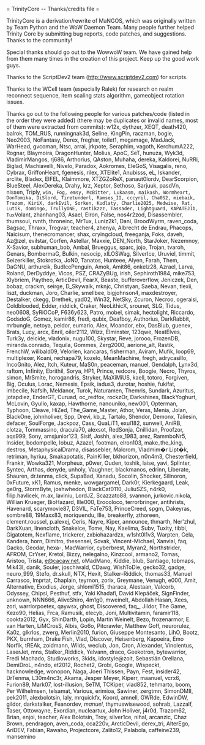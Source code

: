 = TrinityCore -- Thanks/credits file =

TrinityCore is a derivation/rewrite of MaNGOS, which was originally written
by Team Python and the WoW Daemon Team. Many people further helped Trinity Core
by submitting bug reports, code patches, and suggestions. Thanks to the
community!

Special thanks should go out to the WowwoW team. We have gained help from
them many times in the creation of this project. Keep up the good work guys.

Thanks to the ScriptDev2 team (http://www.scriptdev2.com) for scripts.

Thanks to the WCell team (especially Ralek) for research on realm reconnect
sequence, item scaling stats algorithm, gameobject rotation issues.

Thanks go out to the following people for various patches/code (listed in the
order they were added) (there may be duplicates or invalid names, most of them
were extracted from commits):
w12x, dythzer, XEQT, death420, balrok, TOM_RUS,
runningnak3d, Seline, KingPin, raczman, bogie, Neo2003, NoFantasy, Derex,
freghar, toilet1, megamage, MadJack, WarHead, gvcoman, Ntsc, arrai, jrkpote,
Seraphim, vagoth, KerchumA222, Rognar, Blaymoira, DragonHunter, Molius, ApoC,
SeT, hunuza, Wyk3d, VladimirMangos, rj686, Arthorius, QAston, Muhaha, dereka,
Kaldorei, NuRRi, Biglad, Machiavelli, Nivelo, Paradox, Aokromes, EleGoS,
Visagalis, reno, Cybrax, GriffonHeart, fgenesis, rilex, XTElite1, Anubisss, eL,
Iskander, arclite, Bladex, EIFEL, Klaimmore, XTZGZoReX, panaut0lordv, DearScorpion,
BlueSteel, AlexDereka, Drahy, krz, Xeptor, Sethoso, Sarjuuk, pasdVn, nissen,
Triply, `win, Fog, emsy, McBitter, Lukaasm, maikash, Wormheart, DonTomika,
DiSlord, Tiretunderl, Ramses_II, cccyril, Cha0S2, miebaik, Trazom, KiriX,
darkEvil, Sorken, Kudlaty, Charlie2025, Medwise, Rat, Lutik, domingo,
TrullyONE, rastikzzz, Tassader, Lightguard, KAPATEJIb, Tux`Volant, zhanhang03,
Asael, Elron, False, nos4r2zod, Disassembler, thumsoul, rvnth, throneinc,
MrTux, Luniz2k1, Dani, BroodWyrm, raven_coda, Bagsac, Thraxx, Trogvar,
teacher4, zhenya, Albrecht de Endrau, Phacops, Naicisum, thenecromancer, shax,
cryingcloud, freeganja, Foks, daveh, Az@zel, evilstar, Corfen, Astellar, Maxxie,
DEN_North, StarJoker, Nezemnoy, X-Savior, subhuman_bob, Ambal, Brueggus, sparc,
jojo, Trojan, tvaroh, Genars, BombermaG, Bulkin, nesocip, xILOSWag, SilverIce,
Uruviel, timmit, Seizerkiller, Stokrotka, JoN0, Tanatos, Hunteee, Alyen,
Farah, Them, DaGNU, arthurcik, BudIcePenguin, Amok, Amit86, onkelz28, Azrael,
Larva, Roland, DerDyddye, Vicos, PSZ, CRAZyBUg, irish, Sephiroth1984,
mike753, Xlybriem, Paytheo, ArticDevil, FearX, Beaste, bufferoverflow, Jeniczek,
Den, bobaz, crackm, seirge, D_Skywalk, mknjc, Christyan, Saeba, Nevan, tlexii,
liszt, duckman, Joro, Charlie, smellbee, bigjohnson4, maxdestroyer, Destalker,
ckegg, Drethek, yad02, Win32, NetSky, Zcuron, Necroo, ogeraisi, Coldblooded,
Edder, riddick, Craker, NeoLithicX, srounet, SLG, Tidus, neo0608, SyRiOCoP,
F636y623, Patro, mobel, simak, hectolight, Riccardo, GodsdoG, Gomez, kamir86, fredi,
qubix, Deafboy, Authorius, DarkRabbit, mrbungle, netoya, peldor, eumario, Alex,
Moandor, ebx, DasBlub, guenex, Brats, Lucy, arcx, Enril, oiler2112,
Wizz, Elminster, 123qwe, NeatElves, Turk3y, deicide, vladonix, nugu100,
Skystar, Reve, jorooo, FrozenDB, miranda.conrado, Tequila, Gommes, Zerg2000,
aerione_alt, Rastik, FrenchW, wilibald09, Velorien, kancaras, fisherman,
Aviram, Mufik, loop69, multiplexer, Koani, rechapa79, kozelo, MeanMachine,
fregh, adrycasillo, IncoGnito, Alez, Itch, Kuteur, MaS0n, peaceman, manuel,
Gendalph, Lynx3d, raftom, Infinity, Ebrithil, Sorya, HP1, Prince, redcore,
Boogie, Necro, Thyros, simon, MrSmite, horogandris, Stryker, MaXiMiUS, kaell,
totoro, Forgiven, Big, Oculus, Lorac, Nemesis, Epsik, iadus3, durotar, hoshie,
fukifat, imbecile, Nafsih, Meldanor, Turok, Naturamen, Themris, Sundark,
Azuritus, jotapdiez, EnderGT, Curuad, oc_redfox, rockzOr, Darkshines,
BlackYoghurt, McLovin, Gyullo, kaxap, Hawthorne, nanouniko, new001, Opterman,
Typhoon, Cleave, HiZed, The_Game_Master, Athor, Veras, Menia, Jolan, BlackOne,
johnholiver, Spp, Drevi, kb_z, Tartalo, Shendor, Demonx, Taliesin, defacer,
SoulForge, Jackpoz, Cass, QuaLiT1, exul182, sunwell, AniRB, clotza, Tommassino,
dracula70, alexsot, RedSonja, Cnillidan, Proofzor, aqs999, Sony, amsjunior123,
Sisif, Joshh, alex_1983, arez, RammboNr5, Insider, bodompelle, lobuz, Azazel,
footman, elron103, make_the_king, destros, MetaphysicalDrama, disassebler,
Malcrom, Vladmim�r Lipt�k, retriman, hyriuu, Smakapotatis, PainKiller,
bkhorizon, n0n4m3, Chesterfield, Frankir, Wowka321, Morpheux, p0wer,
Ouden, toshik, laise, yavi, Splinter, Syntec, Arthas, denyde, unholy,
Vaughner, blackmanos, edrinn, Liberate, Shauren, dr.tenma, click,
SupaBad, Xanadu, Socolin, Shocker, Silinoron, 0xFuture, xK1, Ramus, menke,
wowgargamel, Dark0r, Kierkegaard, Leak, ge0rg, StormByte, joshwhedon,
BlackCat0110, JuliuSZS, n4rk0, filip.havlicek, m.ax, laviniu, LordJZ, Scazzato88,
svannon, jurkovic.nikola, Willian Krueger, BioHazard, Ille000, Erocoloco,
terrorbringer, antihrists, Havenard, scarymovie87, D3VIL, FaTe753, PrinceCreed,
spgm, Dakeyras, sombre88, 19Maxx83, moriquendu, Ille, breakerfly,
zthoreen, clement.roussel, p.alexej, Ceris, Nayre, Kiper, announce, thmarth,
Ner'zhul, DarkXuan, linencloth, SnakeIce, Tome, Nay, Kaelima,
Subv, Tuxity, tibbi, Gigatotem, Nexflame, trickerer, zxbiohazardzx, w1sht0l1v3,
Warpten, CeIa, Kandera, horn, Dimitro, thesensei, Sovak, Vincent-Michael,
Xanvial, faq, Gacko, Geodar, hexa-, MacWarrior, cyberbrest, Myran2, Northstrider,
AFROM, CrYser, Kretol, Bizzy, nelegalno, Kinzcool, armano2, Tomas, Aristoo, Trista,
e@cacaw.net, oMadMano, Kiddie, blub, Santiago, tobmaps, Mik43l, danik, Souler,
joschiwald, CDawg, WishToDie, gecko32, gadge, neuro_999, Stefo, dr.skull, NTX, Hexit,
Stalker-Riddick, thomas33, Manuel Carrasco, Imprtat, Chaplain, teyrnon, zorix, Greymane,
Venugh, e000, Amit, Alternative, Exodius, Jorge, shlomi1515, tharaca, Alestaan, Valcorb,
Odyssey, Chipsi, Pesthuf, stfx, Yaki Khadafi, David Klepáček, SignFinder, unknown,
NNN666, AliveShiro, 4m1g0, mweinelt, Abdollah Hasan, Xees, zori, warriorpoetex, qaywsx,
ghost, Discovered, faq_, Jildor, The Game, Kezo90, Helias, Frca, Ramusik, elecyb, Joni,
Multivitamin, faramir118, cookta2012, Gyx, ShinDarth, Lopin, Martin Weinelt,
Bezo, frozenarmor, E. van Harten, LiMCrosS, Albis, Go6o, Pitcrawler, Matthew Goff, neurorulez,
Ka0z, glkrlos, zwerg, Merlin2010, furion, Giuseppe Montesanto, LihO, Bootz, PKX, burnham,
Drake Fish, Vlad, Discover, Heisenberg, Kapoeira, Emo Norfik, tREAk, zoidmann, Wilds, weclub,
Jon, Cron, Alexander, Vinolentus, LaserJet, mns, Stalker_Riddick, Yelvann, draco, Geekotron,
bytewarrior, Fredi Machado, Studioworks, 3kids, idostyle@zoit, Sebastián Orellana, DemiDroL,
n4ndo, et2012, Rochet2, Grobi, Google, Wispeckt, hacknowledge, wonopon, Naga,
Joeri Thissen, Payn, Fest, insider42, DrTenma, L30m4nc3r, Akama, Jesper Meyer, Kiperr,
maanuel, vcrx6, Furion89, Mark07, lost-illusion, SeTM, TCKiper, vlad852, tehmarto, boom,
Per Wilhelmsen, telsamat, Various, erimioa, Sawiner, zergtmn, SimonDMII, pek2011, alexbolotsin,
laly, mrquickfx, Koord, amnell, GWRde, EdwinDW, gildor, darkstalker, Feanordev, _manuel_,
thymuswisewood, sohrab, Lazzalf, Taser, Ottowayne, Exordian, nucleartux, John Holiver, j4r0d,
Trazom62, Brian, enjoi, teacher, Alex Bolotsin, Troy, silver1ce, nihal, arcanzic, Chaz Brown,
pendragon, aven_coda, cca220v, ArcticDevil, derex_tri, AlterEgo, AriDEV, Fabian, Rawaho, Projectcore,
Zalito12, Palabola, caffeine239, mansemino
